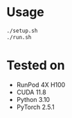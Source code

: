 # Usage

```bash
./setup.sh
./run.sh
```

# Tested on

- RunPod 4X H100
- CUDA 11.8
- Python 3.10
- PyTorch 2.5.1
